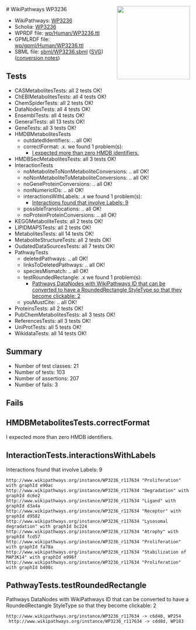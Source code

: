 <img style="float: right; width: 200px" src="../logo.png" />
# WikiPathways WP3236

* WikiPathways: [WP3236](https://identifiers.org/wikipathways:WP3236)
* Scholia: [WP3236](https://scholia.toolforge.org/wikipathways/WP3236)
* WPRDF file: [wp/Human/WP3236.ttl](../wp/Human/WP3236.ttl)
* GPMLRDF file: [wp/gpml/Human/WP3236.ttl](../wp/gpml/Human/WP3236.ttl)
* SBML file: [sbml/WP3236.sbml](../sbml/WP3236.sbml) ([SVG](../sbml/WP3236.svg)) ([conversion notes](../sbml/WP3236.txt))

## Tests
* CASMetabolitesTests: all 2 tests OK!
* ChEBIMetabolitesTests: all 4 tests OK!
* ChemSpiderTests: all 2 tests OK!
* DataNodesTests: all 4 tests OK!
* EnsemblTests: all 4 tests OK!
* GeneralTests: all 13 tests OK!
* GeneTests: all 3 tests OK!
* HMDBMetabolitesTests
    * outdatedIdentifiers: .. all OK!
    * correctFormat: .x. we found 1 problem(s):
        * [I expected more than zero HMDB identifiers.](#ad154c1e)
* HMDBSecMetabolitesTests: all 3 tests OK!
* InteractionTests
    * noMetaboliteToNonMetaboliteConversions: .. all OK!
    * noNonMetaboliteToMetaboliteConversions: .. all OK!
    * noGeneProteinConversions: .. all OK!
    * nonNumericIDs: .. all OK!
    * interactionsWithLabels: .x we found 1 problem(s):
        * [Interactions found that involve Labels: 9](#630d2680)
    * possibleTranslocations: .. all OK!
    * noProteinProteinConversions: .. all OK!
* KEGGMetaboliteTests: all 2 tests OK!
* LIPIDMAPSTests: all 2 tests OK!
* MetabolitesTests: all 14 tests OK!
* MetaboliteStructureTests: all 2 tests OK!
* OudatedDataSourcesTests: all 7 tests OK!
* PathwayTests
    * deletedPathways: .. all OK!
    * linksToDeletedPathways: .. all OK!
    * speciesMismatch: .. all OK!
    * testRoundedRectangle: .x we found 1 problem(s):
        * [Pathways DataNodes with WikiPathways ID that can be converted to have a RoundedRectangle StyleType so that they become clickable: 2](#9fbad3cc)
    * youMustCite: .. all OK!
* ProteinsTests: all 2 tests OK!
* PubChemMetabolitesTests: all 3 tests OK!
* ReferencesTests: all 3 tests OK!
* UniProtTests: all 5 tests OK!
* WikidataTests: all 14 tests OK!


## Summary

* Number of test classes: 21
* Number of tests: 103
* Number of assertions: 207
* Number of fails: 3

## Fails

<a name="ad154c1e" />

## HMDBMetabolitesTests.correctFormat

I expected more than zero HMDB identifiers.
<a name="630d2680" />

## InteractionTests.interactionsWithLabels

Interactions found that involve Labels: 9
```
http://www.wikipathways.org/instance/WP3236_r117634 "Proliferation" with graphId e90ac
http://www.wikipathways.org/instance/WP3236_r117634 "Degradation" with graphId dc6e2
http://www.wikipathways.org/instance/WP3236_r117634 "Ligand" with graphId d3a4a
http://www.wikipathways.org/instance/WP3236_r117634 "Receptor" with graphId d9582
http://www.wikipathways.org/instance/WP3236_r117634 "Lysosomal degradation" with graphId bc224
http://www.wikipathways.org/instance/WP3236_r117634 "Atrophy" with graphId fcd57
http://www.wikipathways.org/instance/WP3236_r117634 "Proliferation" with graphId fa78a
http://www.wikipathways.org/instance/WP3236_r117634 "Stabilization of MAP3K14" with graphId e996f
http://www.wikipathways.org/instance/WP3236_r117634 "Proliferation" with graphId b408c
```

<a name="9fbad3cc" />

## PathwayTests.testRoundedRectangle

Pathways DataNodes with WikiPathways ID that can be converted to have a RoundedRectangle StyleType so that they become clickable: 2
```
http://www.wikipathways.org/instance/WP3236_r117634 -> c6d40, WP254
 http://www.wikipathways.org/instance/WP3236_r117634 -> cdd8d, WP183
 ```


